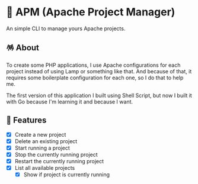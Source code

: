 # 🔌 APM (Apache Project Manager)

An simple CLI to manage yours Apache projects.

## 🪅 About

To create some PHP applications, I use Apache configurations for each project instead of using Lamp or something like that. And because of that, it requires some boilerplate configuration for each one, so I do that to help me.

The first version of this application I built using Shell Script, but now I built it with Go because I'm learning it and because I want.

## 🚀 Features

- [x] Create a new project
- [x] Delete an existing project
- [x] Start running a project
- [x] Stop the currently running project
- [x] Restart the currently running project
- [x] List all available projects
  - [x] Show if project is currently running
